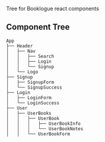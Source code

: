 Tree for Booklogue react components

## Component Tree

```
App
├── Header
│   ├── Nav
│   │   ├── Search
│   │   ├── Login
│   │   └── Signup
│   └── Logo
├── Signup
│   ├── SignupForm
│   └── SignupSuccess
├── Login
│   ├── LoginForm
│   └── LoginSuccess
├── User
│   ├── UserBooks
│   │   ├── UserBook
│   │   │   ├── UserBookInfo
│   │   │   └── UserBookNotes
│   │   └── UserBookForm

```
